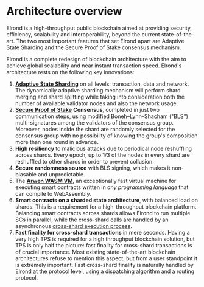 # Architecture overview

Elrond is a high-throughput public blockchain aimed at providing security, efficiency, scalability and interoperability, beyond the current state-of-the-art. The two most important features that set Elrond apart are Adaptive State Sharding and the Secure Proof of Stake consensus mechanism.

Elrond is a complete redesign of blockchain architecture with the aim to achieve global scalability and near instant transaction speed.  Elrond's architecture rests on the following key innovations:

1. [**Adaptive State Sharding**](https://docs.elrond.com/learn/adaptive-state-sharding) on all levels: transaction, data and network. The dynamically adaptive sharding mechanism will perform shard merging and shard splitting while taking into consideration both the number of available validator nodes and also the network usage.
2. [**Secure Proof of Stake**](https://docs.elrond.com/learn/secure-proof-of-stake) **Consensus**, completed in just two communication steps, using modified Boneh–Lynn–Shacham ("BLS") multi-signatures among the validators of the consensus group. Moreover, nodes inside the shard are randomly selected for the consensus group with no possibility of knowing the group's composition more than one round in advance. 
3. **High resiliency** to malicious attacks due to periodical node reshuffling across shards. Every epoch, up to 1/3 of the nodes in every shard are reshuffled to other shards in order to prevent collusion.
4. **Secure randomness source** with BLS signing, which makes it non-biasable and unpredictable.
5. The [**Arwen WASM VM**](https://docs.elrond.com/learn/the-arwen-wasm-vm), an exceptionally fast virtual machine for executing smart contracts written in *any programming language* that can compile to WebAssembly.
6. **Smart contracts on a sharded state architecture**, with balanced load on shards. This is a requirement for a high-throughput blockchain platform. Balancing smart contracts across shards allows Elrond to run multiple SCs in parallel, while the cross-shard calls are handled by an asynchronous [cross-shard execution process](https://docs.elrond.com/learn/cross-shard-transactions).
7. **Fast finality for cross-shard transactions** in mere seconds. Having a very high TPS is required for a high throughput blockchain solution, but TPS is only half the picture: fast finality for cross-shard transactions is of crucial importance. Most existing state-of-the-art blockchain architectures refuse to mention this aspect, but from a user standpoint it is extremely important. Fast cross-shard finality is naturally handled by Elrond at the protocol level, using a dispatching algorithm and a routing protocol. 